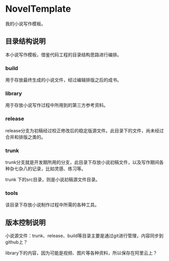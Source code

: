 # NovelTemplate

我的小说写作模板。

## 目录结构说明

本小说写作模板，借鉴代码工程的目录结构思路进行编排。

### build

用于存放最终生成的小说文件，经过编辑排版之后的成书。

### library

用于存放小说写作过程中所用到的第三方参考资料。

### release

release分支为初稿经过校正修改后的稳定版源文件。此目录下的文件，尚未经过合并和排版之类的。

### trunk

trunk分支就是开发期所用的分支，此目录下存放小说初稿文件，以及写作期间各种杂七杂八的记录，比如灵感、练习等。

trunk 下的src目录，则是小说初稿源文件目录。

### tools

该目录下存放小说制作过程中所需的各种工具。

## 版本控制说明

小说源文件：trunk、release、build等目录主要是通过git进行管理，内容同步到github上？

library下的内容，因为可能是视频、图片等各种资料，所以保存在阿里云上？